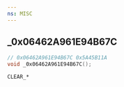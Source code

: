 ```yaml
---
ns: MISC
---
```

## _0x06462A961E94B67C

```c
// 0x06462A961E94B67C 0x5A45B11A
void _0x06462A961E94B67C();
```

```
CLEAR_*
```

